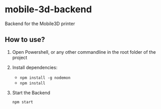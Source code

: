 # mobile-3d-backend
 Backend for the Mobile3D printer

## How to use?

1. Open Powershell, or any other commandline in the root folder of the project

2. Install dependencies:

   - `npm install -g nodemon`
   - `npm install`

3. Start the Backend

   `npm start`